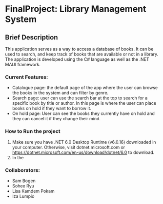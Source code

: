 ﻿# FinalProject: Library Management System
 
 ## Brief Description
This application serves as a way to access a database of books. It can be used to search, and keep track of books that are available or not in a library. The application is developed using the C# language as well as the .NET MAUI framework.

### Current Features:
- Catalogue page: the default page of the app where the user can browse the books in the system and can filter by genre.
- Search page: user can use the search bar at the top to search for a specific book by title or author. In this page is where the user can place books on hold if they want to borrow it.
- On hold page: User can see the books they currently have on hold and they can cancel it if they change their mind.

### How to Run the project
1. Make sure you have .NET 6.0 Desktop Runtime (v6.0.16) downloaded in your computer. Otherwise, visit dotnet.microsoft.com or https://dotnet.microsoft.com/en-us/download/dotnet/6.0 to download.
2. In the 



### Collaborators:
- Sam Bogen
- Sohee Ryu
- Lisa Kamdem Pokam
- Iza Lumpio
